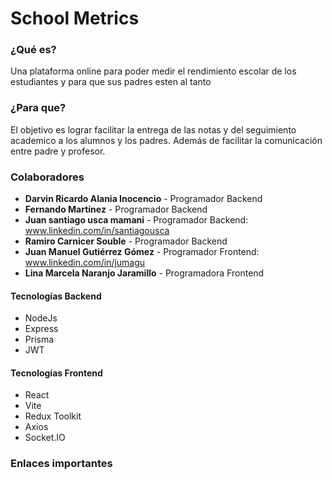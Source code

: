 
# School Metrics

### ¿Qué es?

Una plataforma online para poder medir el rendimiento escolar de los estudiantes y para que sus padres esten al tanto
### ¿Para que?
El objetivo es lograr facilitar la entrega de las notas y del seguimiento academico a los alumnos y los padres. Además de facilitar la comunicación entre padre y profesor.

### Colaboradores
- **Darvin Ricardo Alania Inocencio** - Programador Backend
- **Fernando Martínez** - Programador Backend
- **Juan santiago usca mamani** - Programador Backend: www.linkedin.com/in/santiagousca
- **Ramiro Carnicer Souble** - Programador Backend
- **Juan Manuel Gutiérrez Gómez** - Programador Frontend: www.linkedin.com/in/jumagu
- **Lina Marcela Naranjo Jaramillo** - Programadora Frontend
#### Tecnologías Backend
- NodeJs
- Express
- Prisma 
- JWT
#### Tecnologías Frontend
- React
- Vite
- Redux Toolkit
- Axios
- Socket.IO

### Enlaces importantes
